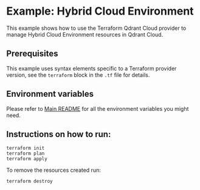 # Example: Hybrid Cloud Environment

This example shows how to use the Terraform Qdrant Cloud provider to manage Hybrid Cloud Environment resources in Qdrant Cloud.

## Prerequisites

This example uses syntax elements specific to a Terraform provider version, see the `terraform` block in the `.tf` file for details.

## Environment variables

Please refer to [Main README](../../README.md) for all the environment variables you might need.

## Instructions on how to run:

```
terraform init
terraform plan
terraform apply
```

To remove the resources created run:
```
terraform destroy
``` 
